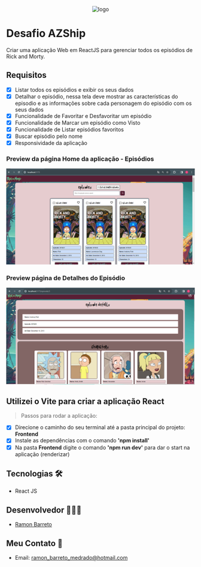 <p align="center">
  <img alt="logo" src="https://upload.wikimedia.org/wikipedia/commons/thumb/b/b1/Rick_and_Morty.svg/280px-Rick_and_Morty.svg.png">
</p>

# Desafio AZShip

<p>Criar uma aplicação Web em ReactJS para gerenciar todos os episódios de Rick
and Morty.</p> 

## Requisitos
- [x] Listar todos os episódios e exibir os seus dados
- [x] Detalhar o episódio, nessa tela deve mostrar as características do episodio e as informações sobre cada personagem do episódio com os seus dados
- [x] Funcionalidade de Favoritar e Desfavoritar um episódio
- [x] Funcionalidade de Marcar um episódio como Visto
- [x] Funcionalidade de Listar episódios favoritos
- [x] Buscar episódio pelo nome 
- [x] Responsividade da aplicação

### Preview da página Home da aplicação - Episódios 
<p align="center">
  <img alt="home-preview" src="./Frontend/.github/home-preview.PNG">
</p>

### Preview página de Detalhes do Episódio
<p align="center">
  <img alt="episode_detail-preview" src="./Frontend/.github/episode_detail-preview.PNG">
</p>

## Utilizei o Vite para criar a aplicação React 
> Passos para rodar a aplicação:
- [x] Direcione o caminho do seu terminal até a pasta principal do projeto: <strong>Frontend</strong>
- [x] Instale as dependências com o comando <strong>'npm install'</strong>
- [x] Na pasta <strong>Frontend</strong> digite o comando <strong>'npm run dev'</strong> para dar o start na aplicação (renderizar)

## Tecnologias 🛠
- React JS

## Desenvolvedor 👨🏽‍💻

- <a target="_blank" href="https://www.linkedin.com/in/ramon-barreto-medrado/">Ramon Barreto</a>

## Meu Contato 📲

- Email: ramon_barreto_medrado@hotmail.com
